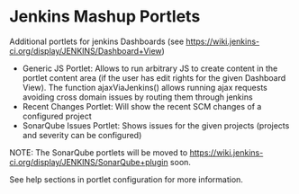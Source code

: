 Jenkins Mashup Portlets
=======================

Additional portlets for jenkins Dashboards (see https://wiki.jenkins-ci.org/display/JENKINS/Dashboard+View)

- Generic JS Portlet: Allows to run arbitrary JS to create content in the portlet 
  content area (if the user has edit rights for the given Dashboard View). The function ajaxViaJenkins() 
  allows running ajax requests avoiding cross domain issues by routing them through jenkins
- Recent Changes Portlet: Will show the recent SCM changes of a configured project
- SonarQube Issues Portlet: Shows issues for the given projects (projects and severity can be configured)

NOTE: The SonarQube portlets will be moved to https://wiki.jenkins-ci.org/display/JENKINS/SonarQube+plugin soon.

See help sections in portlet configuration for more information.